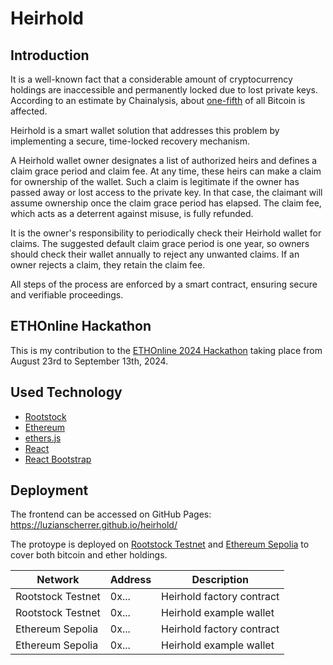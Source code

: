 # Heirhold

## Introduction

It is a well-known fact that a considerable amount of cryptocurrency holdings are inaccessible and permanently locked due to lost private keys. According to an estimate by Chainalysis, about [one-fifth](https://www.chainalysis.com/blog/bitcoin-market-data-exchanges-trading/) of all Bitcoin is affected.

Heirhold is a smart wallet solution that addresses this problem by implementing a secure, time-locked recovery mechanism.

A Heirhold wallet owner designates a list of authorized heirs and defines a claim grace period and claim fee. At any time, these heirs can make a claim for ownership of the wallet. Such a claim is legitimate if the owner has passed away or lost access to the private key. In that case, the claimant will assume ownership once the claim grace period has elapsed. The claim fee, which acts as a deterrent against misuse, is fully refunded.

It is the owner's responsibility to periodically check their Heirhold wallet for claims. The suggested default claim grace period is one year, so owners should check their wallet annually to reject any unwanted claims. If an owner rejects a claim, they retain the claim fee.

All steps of the process are enforced by a smart contract, ensuring secure and verifiable proceedings.

## ETHOnline Hackathon

This is my contribution to the [ETHOnline 2024 Hackathon](https://ethglobal.com/events/ethonline2024) taking place from August 23rd to September 13th, 2024.

## Used Technology

- [Rootstock](https://rootstock.io)
- [Ethereum](https://ethereum.org)
- [ethers.js](https://github.com/ethers-io/ethers.js)
- [React](https://react.dev)
- [React Bootstrap](https://react-bootstrap.netlify.app)

## Deployment

The frontend can be accessed on GitHub Pages: <a href="https://luzianscherrer.github.io/heirhold/" target="_blank">https://luzianscherrer.github.io/heirhold/</a>

The protoype is deployed on [Rootstock Testnet](https://rootstock.io) and [Ethereum Sepolia](https://ethereum.org) to cover both bitcoin and ether holdings.

| Network           | Address | Description               |
| ----------------- | ------- | ------------------------- |
| Rootstock Testnet | 0x...   | Heirhold factory contract |
| Rootstock Testnet | 0x...   | Heirhold example wallet   |
| Ethereum Sepolia  | 0x...   | Heirhold factory contract |
| Ethereum Sepolia  | 0x...   | Heirhold example wallet   |
